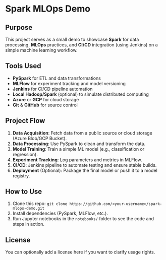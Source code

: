 
# Spark MLOps Demo

## Purpose
This project serves as a small demo to showcase **Spark** for data processing, **MLOps** practices, and **CI/CD** integration (using Jenkins) on a simple machine learning workflow.

## Tools Used
- **PySpark** for ETL and data transformations
- **MLFlow** for experiment tracking and model versioning
- **Jenkins** for CI/CD pipeline automation
- **Local Hadoop/Spark** (optional) to simulate distributed computing
- **Azure** or **GCP** for cloud storage
- **Git** & **GitHub** for source control

## Project Flow
1. **Data Acquisition**: Fetch data from a public source or cloud storage (Azure Blob/GCP Bucket).
2. **Data Processing**: Use PySpark to clean and transform the data.
3. **Model Training**: Train a simple ML model (e.g., classification or regression).
4. **Experiment Tracking**: Log parameters and metrics in MLFlow.
5. **CI/CD**: Jenkins pipeline to automate testing and ensure stable builds.
6. **Deployment** (Optional): Package the final model or push it to a model registry.

## How to Use
1. Clone this repo: `git clone https://github.com/<your-username>/spark-mlops-demo.git`
2. Install dependencies (PySpark, MLFlow, etc.).
3. Run Jupyter notebooks in the `notebooks/` folder to see the code and steps in action.

## License
You can optionally add a license here if you want to clarify usage rights.

